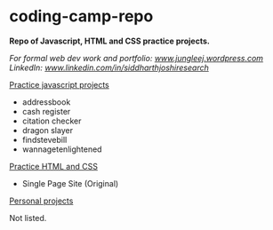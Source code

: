 # coding-camp-repo
<strong> Repo of Javascript, HTML and CSS practice projects. </strong>

<i>For formal web dev work and portfolio: www.jungleej.wordpress.com </i>
<i>LinkedIn: www.linkedin.com/in/siddharthjoshiresearch </i>
 
<p><ins>Practice javascript projects</ins></p>
<ul>
<li>addressbook</li>
<li>cash register</li>
<li>citation checker</li>
<li>dragon slayer</li>
<li>findstevebill</li>
<li>wannagetenlightened</li>
</ul>
 
<p><ins>Practice HTML and CSS</ins></p>
<ul>
<li>Single Page Site (Original)</li>
</ul>

<p><ins>Personal projects</ins></p> 
<p>Not listed.</p>
